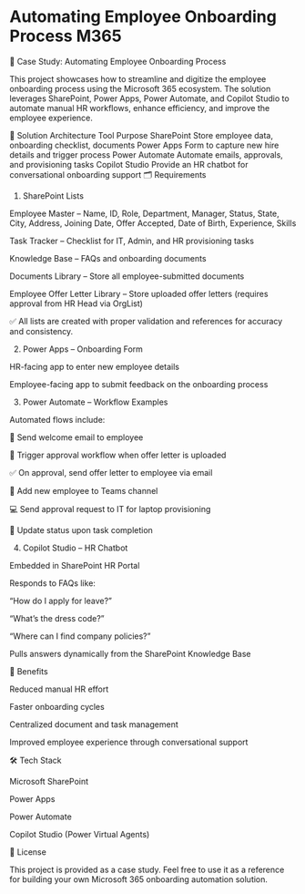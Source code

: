# Automating Employee Onboarding Process M365
🚀 Case Study: Automating Employee Onboarding Process

This project showcases how to streamline and digitize the employee onboarding process using the Microsoft 365 ecosystem.
The solution leverages SharePoint, Power Apps, Power Automate, and Copilot Studio to automate manual HR workflows, enhance efficiency, and improve the employee experience.

📌 Solution Architecture
Tool	Purpose
SharePoint	Store employee data, onboarding checklist, documents
Power Apps	Form to capture new hire details and trigger process
Power Automate	Automate emails, approvals, and provisioning tasks
Copilot Studio	Provide an HR chatbot for conversational onboarding support
🗂️ Requirements
1. SharePoint Lists

Employee Master – Name, ID, Role, Department, Manager, Status, State, City, Address, Joining Date, Offer Accepted, Date of Birth, Experience, Skills

Task Tracker – Checklist for IT, Admin, and HR provisioning tasks

Knowledge Base – FAQs and onboarding documents

Documents Library – Store all employee-submitted documents

Employee Offer Letter Library – Store uploaded offer letters (requires approval from HR Head via OrgList)

✅ All lists are created with proper validation and references for accuracy and consistency.

2. Power Apps – Onboarding Form

HR-facing app to enter new employee details

Employee-facing app to submit feedback on the onboarding process

3. Power Automate – Workflow Examples

Automated flows include:

📩 Send welcome email to employee

📂 Trigger approval workflow when offer letter is uploaded

✅ On approval, send offer letter to employee via email

👥 Add new employee to Teams channel

💻 Send approval request to IT for laptop provisioning

🔄 Update status upon task completion

4. Copilot Studio – HR Chatbot

Embedded in SharePoint HR Portal

Responds to FAQs like:

“How do I apply for leave?”

“What’s the dress code?”

“Where can I find company policies?”

Pulls answers dynamically from the SharePoint Knowledge Base

🌟 Benefits

Reduced manual HR effort

Faster onboarding cycles

Centralized document and task management

Improved employee experience through conversational support

🛠️ Tech Stack

Microsoft SharePoint

Power Apps

Power Automate

Copilot Studio (Power Virtual Agents)

📄 License

This project is provided as a case study. Feel free to use it as a reference for building your own Microsoft 365 onboarding automation solution.
